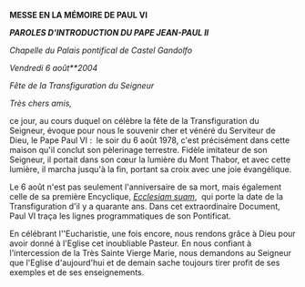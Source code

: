 **MESSE EN LA MÉMOIRE DE PAUL VI**

***PAROLES D'INTRODUCTION DU PAPE JEAN-PAUL II***

*Chapelle du Palais pontifical de Castel Gandolfo*

*Vendredi 6 août**2004*

*Fête de la Transfiguration du Seigneur*

*Très chers amis,*

ce jour, au cours duquel on célèbre la fête de la Transfiguration du Seigneur, évoque pour nous le souvenir cher et vénéré du Serviteur de Dieu, le Pape Paul VI :  le soir du 6 août 1978, c'est précisément dans cette maison qu'il conclut son pèlerinage terrestre. Fidèle imitateur de son Seigneur, il portait dans son cœur la lumière du Mont Thabor, et avec cette lumière, il marcha jusqu'à la fin, portant sa croix avec une joie évangélique.

Le 6 août n'est pas seulement l'anniversaire de sa mort, mais également celle de sa première Encyclique, *[Ecclesiam suam](/content/paul-vi/fr/encyclicals/documents/hf_p-vi_enc_06081964_ecclesiam.html)*,  qui porte la date de la Transfiguration d'il y a quarante ans. Dans cet extraordinaire Document, Paul VI traça les lignes programmatiques de son Pontificat.

En célébrant l''Eucharistie, une fois encore, nous rendons grâce à Dieu pour avoir donné à l'Eglise cet inoubliable Pasteur. En nous confiant à l'intercession de la Très Sainte Vierge Marie, nous demandons au Seigneur que l'Eglise d'aujourd'hui et de demain sache toujours tirer profit de ses exemples et de ses enseignements.